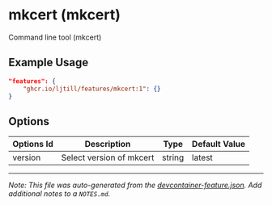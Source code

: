 
# mkcert (mkcert)

Command line tool (mkcert)

## Example Usage

```json
"features": {
    "ghcr.io/ljtill/features/mkcert:1": {}
}
```

## Options

| Options Id | Description | Type | Default Value |
|-----|-----|-----|-----|
| version | Select version of mkcert | string | latest |



---

_Note: This file was auto-generated from the [devcontainer-feature.json](https://github.com/ljtill/features/blob/main/src/mkcert/devcontainer-feature.json).  Add additional notes to a `NOTES.md`._
